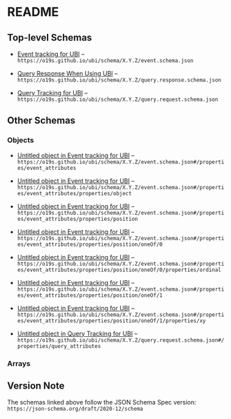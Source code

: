 # README

## Top-level Schemas

* [Event tracking for UBI](./event.md "Version X") – `https://o19s.github.io/ubi/schema/X.Y.Z/event.schema.json`

* [Query Response When Using UBI](./query.md "Version X") – `https://o19s.github.io/ubi/schema/X.Y.Z/query.response.schema.json`

* [Query Tracking for UBI](./query-1.md "Version X") – `https://o19s.github.io/ubi/schema/X.Y.Z/query.request.schema.json`

## Other Schemas

### Objects

* [Untitled object in Event tracking for UBI](./event-properties-event_attributes.md "Extensible details about a specific event") – `https://o19s.github.io/ubi/schema/X.Y.Z/event.schema.json#/properties/event_attributes`

* [Untitled object in Event tracking for UBI](./event-properties-event_attributes-properties-object.md "Structure which contains identifying information of the object returned from the query that the user interacts with (i") – `https://o19s.github.io/ubi/schema/X.Y.Z/event.schema.json#/properties/event_attributes/properties/object`

* [Untitled object in Event tracking for UBI](./event-properties-event_attributes-properties-position.md "Structure that contains information on the location of the event origin, such as screen x,y coordinates, or the nth object out of 10 results") – `https://o19s.github.io/ubi/schema/X.Y.Z/event.schema.json#/properties/event_attributes/properties/position`

* [Untitled object in Event tracking for UBI](./event-properties-event_attributes-properties-position-oneof-0.md) – `https://o19s.github.io/ubi/schema/X.Y.Z/event.schema.json#/properties/event_attributes/properties/position/oneOf/0`

* [Untitled object in Event tracking for UBI](./event-properties-event_attributes-properties-position-oneof-0-properties-ordinal.md "The nth position of the document on the search results page") – `https://o19s.github.io/ubi/schema/X.Y.Z/event.schema.json#/properties/event_attributes/properties/position/oneOf/0/properties/ordinal`

* [Untitled object in Event tracking for UBI](./event-properties-event_attributes-properties-position-oneof-1.md) – `https://o19s.github.io/ubi/schema/X.Y.Z/event.schema.json#/properties/event_attributes/properties/position/oneOf/1`

* [Untitled object in Event tracking for UBI](./event-properties-event_attributes-properties-position-oneof-1-properties-xy.md "The x,y coordinates on the screen for triggering an event") – `https://o19s.github.io/ubi/schema/X.Y.Z/event.schema.json#/properties/event_attributes/properties/position/oneOf/1/properties/xy`

* [Untitled object in Query Tracking for UBI](./query-1-properties-query_attributes.md "Any query modifiers like filter choices or pagination") – `https://o19s.github.io/ubi/schema/X.Y.Z/query.request.schema.json#/properties/query_attributes`

### Arrays



## Version Note

The schemas linked above follow the JSON Schema Spec version: `https://json-schema.org/draft/2020-12/schema`
